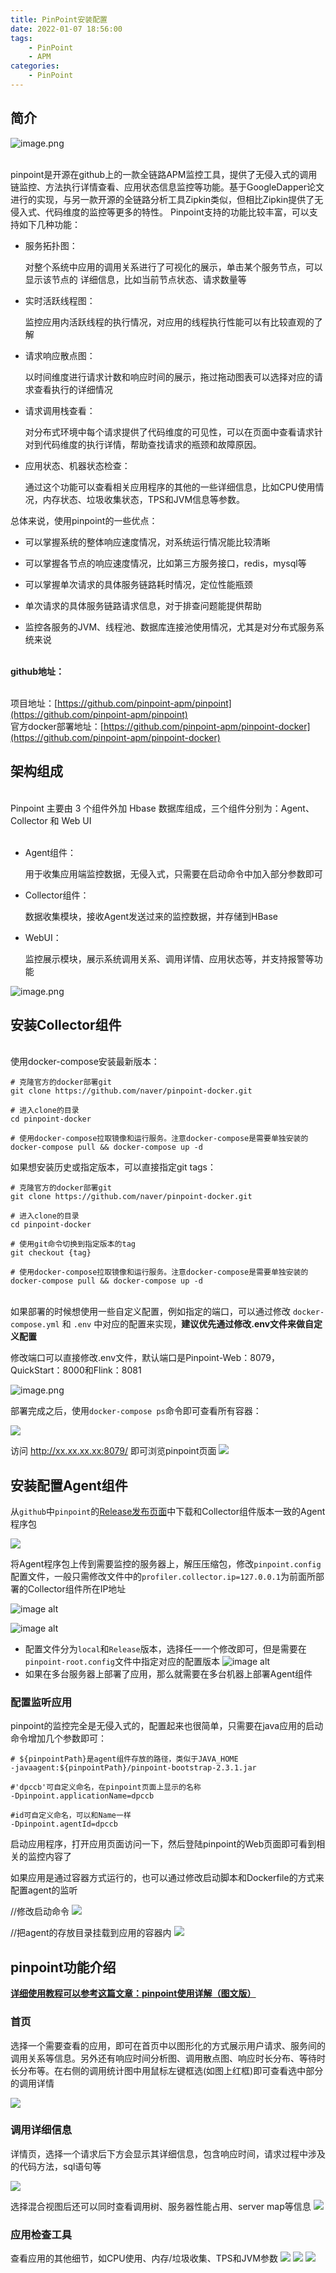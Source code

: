 ```yaml
---
title: PinPoint安装配置
date: 2022-01-07 18:56:00
tags:
    - PinPoint
    - APM
categories:
    - PinPoint
---
```

## 简介
![image.png](https://cdn.nlark.com/yuque/0/2021/png/770522/1637207424732-6523c4b3-ce60-4861-a70f-5ae1dad1eb81.png#clientId=uecca7810-d701-4&from=paste&id=ub9f36f99&margin=%5Bobject%20Object%5D&name=image.png&originHeight=930&originWidth=1647&originalType=url&ratio=1&size=244256&status=done&style=none&taskId=u096d0cc3-33c7-4f89-924d-1d6828a5204)

<br />pinpoint是开源在github上的一款全链路APM监控工具，提供了无侵入式的调用链监控、方法执行详情查看、应用状态信息监控等功能。基于GoogleDapper论文进行的实现，与另一款开源的全链路分析工具Zipkin类似，但相比Zipkin提供了无侵入式、代码维度的监控等更多的特性。 Pinpoint支持的功能比较丰富，可以支持如下几种功能：

- 服务拓扑图：

    对整个系统中应用的调用关系进行了可视化的展示，单击某个服务节点，可以显示该节点的    详细信息，比如当前节点状态、请求数量等

- 实时活跃线程图：

    监控应用内活跃线程的执行情况，对应用的线程执行性能可以有比较直观的了解

- 请求响应散点图：
    
    以时间维度进行请求计数和响应时间的展示，拖过拖动图表可以选择对应的请求查看执行的详细情况

- 请求调用栈查看：
    
    对分布式环境中每个请求提供了代码维度的可见性，可以在页面中查看请求针对到代码维度的执行详情，帮助查找请求的瓶颈和故障原因。

- 应用状态、机器状态检查：
    
    通过这个功能可以查看相关应用程序的其他的一些详细信息，比如CPU使用情况，内存状态、垃圾收集状态，TPS和JVM信息等参数。

总体来说，使用pinpoint的一些优点：

- 可以掌握系统的整体响应速度情况，对系统运行情况能比较清晰

- 可以掌握各节点的响应速度情况，比如第三方服务接口，redis，mysql等

- 可以掌握单次请求的具体服务链路耗时情况，定位性能瓶颈

- 单次请求的具体服务链路请求信息，对于排查问题能提供帮助

- 监控各服务的JVM、线程池、数据库连接池使用情况，尤其是对分布式服务系统来说


<br />**github地址：**<br />​

项目地址：[https://github.com/pinpoint-apm/pinpoint](https://github.com/pinpoint-apm/pinpoint)<br />官方docker部署地址：[https://github.com/pinpoint-apm/pinpoint-docker](https://github.com/pinpoint-apm/pinpoint-docker)
<a name="kOl6Q"></a>

## 架构组成

<br />Pinpoint 主要由 3 个组件外加 Hbase 数据库组成，三个组件分别为：Agent、Collector 和 Web UI<br />​<br />

- Agent组件：
    
    用于收集应用端监控数据，无侵入式，只需要在启动命令中加入部分参数即可

- Collector组件：
   
    数据收集模块，接收Agent发送过来的监控数据，并存储到HBase

- WebUI：
    
    监控展示模块，展示系统调用关系、调用详情、应用状态等，并支持报警等功能
    
![image.png](https://cdn.nlark.com/yuque/0/2021/png/770522/1637206471189-5cf9cd51-a00a-4f38-9105-c1c78a35641b.png#clientId=uecca7810-d701-4&from=paste&id=uee3b6724&margin=%5Bobject%20Object%5D&name=image.png&originHeight=428&originWidth=769&originalType=url&ratio=1&size=79922&status=done&style=none&taskId=uec2bfbbf-4bd0-4d6a-8c23-f94b857a0b4)<br />

<a name="TRU4Z"></a>
## 安装Collector组件

<br />使用docker-compose安装最新版本：
```shell=
# 克隆官方的docker部署git
git clone https://github.com/naver/pinpoint-docker.git

# 进入clone的目录
cd pinpoint-docker

# 使用docker-compose拉取镜像和运行服务。注意docker-compose是需要单独安装的
docker-compose pull && docker-compose up -d

```

如果想安装历史或指定版本，可以直接指定git tags：
```shell=
# 克隆官方的docker部署git
git clone https://github.com/naver/pinpoint-docker.git

# 进入clone的目录
cd pinpoint-docker

# 使用git命令切换到指定版本的tag
git checkout {tag}

# 使用docker-compose拉取镜像和运行服务。注意docker-compose是需要单独安装的
docker-compose pull && docker-compose up -d
```


<br />如果部署的时候想使用一些自定义配置，例如指定的端口，可以通过修改 `docker-compose.yml` 和 `.env` 中对应的配置来实现，**建议优先通过修改.env文件来做自定义配置**


修改端口可以直接修改.env文件，默认端口是Pinpoint-Web：8079，QuickStart：8000和Flink：8081
    
![image.png](https://cdn.nlark.com/yuque/0/2021/png/770522/1637208002097-34f78613-3a44-4726-afcd-118644e88403.png#clientId=uecca7810-d701-4&from=paste&height=301&id=u65ec94f6&margin=%5Bobject%20Object%5D&name=image.png&originHeight=602&originWidth=696&originalType=binary&ratio=1&size=40187&status=done&style=none&taskId=u8df20c1c-739c-4fcf-9232-9f0f9624ae0&width=348)

部署完成之后，使用`docker-compose ps`命令即可查看所有容器：

![](https://cdn.nlark.com/yuque/0/2021/png/770522/1637221994340-ca180a00-08cd-4f89-aa20-863d765454f1.png?x-oss-process=image%2Fresize%2Cw_1500%2Climit_0)

访问 http://xx.xx.xx.xx:8079/ 即可浏览pinpoint页面
![](https://cdn.nlark.com/yuque/0/2021/png/770522/1637222843353-36e02114-16b3-43f0-aef8-2b404db837e7.png?x-oss-process=image%2Fresize%2Cw_1500%2Climit_0)



## 安装配置Agent组件

从`github`中`pinpoint`的[Release发布页面](https://github.com/pinpoint-apm/pinpoint/releases)中下载和Collector组件版本一致的Agent程序包

![](https://cdn.nlark.com/yuque/0/2021/png/770522/1637218825210-35247c2e-7552-450d-9c43-87b42032035f.png)


将Agent程序包上传到需要监控的服务器上，解压压缩包，修改`pinpoint.config`配置文件，一般只需修改文件中的`profiler.collector.ip=127.0.0.1`为前面所部署的Collector组件所在IP地址

![image alt](https://cdn.nlark.com/yuque/0/2021/png/770522/1637220650288-f3e22d76-118f-42dd-828a-0a781deb1889.png?x-oss-process=image%2Fresize%2Cw_1032%2Climit_0)

![image alt](https://cdn.nlark.com/yuque/0/2021/png/770522/1637221323192-df61d479-750c-4f3c-acb7-6e8d22d100c9.png?x-oss-process=image%2Fresize%2Cw_824%2Climit_0)

- 配置文件分为`local`和`Release`版本，选择任一一个修改即可，但是需要在`pinpoint-root.config`文件中指定对应的配置版本
![image alt](https://cdn.nlark.com/yuque/0/2021/png/770522/1637220823104-c25a8f32-39bd-4c39-9d1a-923c77c090ac.png?x-oss-process=image%2Fresize%2Cw_819%2Climit_0)
- 如果在多台服务器上部署了应用，那么就需要在多台机器上部署Agent组件

### 配置监听应用

pinpoint的监控完全是无侵入式的，配置起来也很简单，只需要在java应用的启动命令增加几个参数即可：

```shell=
# ${pinpointPath}是agent组件存放的路径，类似于JAVA_HOME
-javaagent:${pinpointPath}/pinpoint-bootstrap-2.3.1.jar

#'dpccb'可自定义命名，在pinpoint页面上显示的名称
-Dpinpoint.applicationName=dpccb 

#id可自定义命名，可以和Name一样
-Dpinpoint.agentId=dpccb

```

启动应用程序，打开应用页面访问一下，然后登陆pinpoint的Web页面即可看到相关的监控内容了


如果应用是通过容器方式运行的，也可以通过修改启动脚本和Dockerfile的方式来配置agent的监听

//修改启动命令
![](https://cdn.nlark.com/yuque/0/2021/png/770522/1637223237860-a6bbf591-0c2b-43ab-a793-5638823776e8.png)

//把agent的存放目录挂载到应用的容器内
![](https://cdn.nlark.com/yuque/0/2021/png/770522/1637223390002-c6ff6722-09a0-426c-bd0d-9cf2cbfc1136.png)





## pinpoint功能介绍




<u>**详细使用教程可以参考这篇文章：[pinpoint使用详解（图文版）](https://blog.csdn.net/weixin_43931358/article/details/107671436)**</u>


### 首页

选择一个需要查看的应用，即可在首页中以图形化的方式展示用户请求、服务间的调用关系等信息。另外还有响应时间分析图、调用散点图、响应时长分布、等待时长分布等。在右侧的调用统计图中用鼠标左键框选(如图上红框)即可查看选中部分的调用详情

![](https://cdn.nlark.com/yuque/0/2021/png/770522/1637223668576-e2d68eab-7b95-456f-890a-caf23463f0e8.png?x-oss-process=image%2Fresize%2Cw_1500%2Climit_0)

### 调用详细信息

详情页，选择一个请求后下方会显示其详细信息，包含响应时间，请求过程中涉及的代码方法，sql语句等

![](https://cdn.nlark.com/yuque/0/2021/png/770522/1637224277566-811864f4-b821-4141-a4c5-d34a3e8f167f.png?x-oss-process=image%2Fresize%2Cw_1500%2Climit_0)

选择混合视图后还可以同时查看调用树、服务器性能占用、server map等信息
![](https://cdn.nlark.com/yuque/0/2021/png/770522/1637224646777-27af178d-42fa-414e-94ac-bbd324e877ec.png)

### 应用检查工具

查看应用的其他细节，如CPU使用、内存/垃圾收集、TPS和JVM参数
![](https://cdn.nlark.com/yuque/0/2021/png/770522/1637224976595-936ab9da-68a6-44b7-b07a-b74de01c45d4.png)
![](https://cdn.nlark.com/yuque/0/2021/png/770522/1637225035796-a4d76b2b-07f9-40f3-8b7f-b6614e686944.png?x-oss-process=image%2Fresize%2Cw_1500%2Climit_0)
![](https://cdn.nlark.com/yuque/0/2021/png/770522/1637225079828-e98e4181-a9d1-4f5c-a71d-7cd8912d660e.png?x-oss-process=image%2Fresize%2Cw_1500%2Climit_0)
